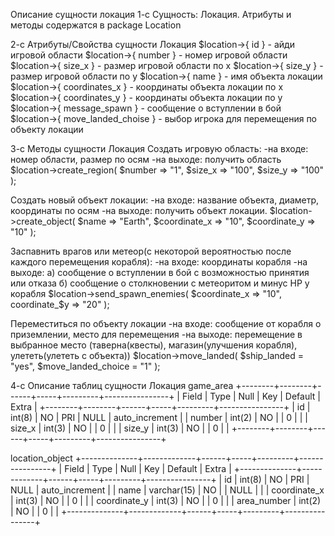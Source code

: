 Описание сущности локация
1-с Сущность: Локация. Атрибуты и методы содержатся в package Location

2-с Атрибуты/Свойства сущности Локация
$location->{ id } - айди игровой области
$location->{ number } - номер игровой области
$location->{ size_x } - размер игровой области по x
$location->{ size_y } - размер игровой области по y
$location->{ name } - имя объекта локации
$location->{ coordinates_x } - координаты объекта локации по x
$location->{ coordinates_y } - координаты объекта локации по y
$location->{ message_spawn } - сообщение о вступлении в бой
$location->{ move_landed_choise } - выбор игрока для перемещения по объекту локации

3-с Методы сущности Локация
Cоздать игровую область:
-на входе: номер области, размер по осям
-на выходе: получить область
$location->create_region( $number => "1", $size_x => "100", $size_y => "100" );

Cоздать новый объект локации:
-на входе: название объекта, диаметр, координаты по осям
-на выходе: получить объект локации.
$location->create_object( $name => "Earth", $coordinate_x => "10", $coordinate_y => "10" );

Заспавнить врагов или метеор(с некоторой вероятностью после каждого перемещения корабля):
-на входе: координаты корабля
-на выходе: 
 а) сообщение о вступлении в бой с возможностью принятия или отказа
 б) сообщение о столкновении с метеоритом и минус HP у корабля
$location->send_spawn_enemies( $coordinate_x => "10", coordinate_$y => "20" );

Переместиться по объекту локации
-на входе: сообщение от корабля о приземлении, место для перемещения
-на выходе: перемещение в выбранное место (таверна(квесты), магазин(улучшения корабля), улететь(улететь с объекта))
$location->move_landed( $ship_landed = "yes", $move_landed_choiсe = "1" );

4-с Описание таблиц сущности Локация
game_area
+--------+--------+------+-----+---------+----------------+
| Field  | Type   | Null | Key | Default | Extra          |
+--------+--------+------+-----+---------+----------------+
| id     | int(8) | NO   | PRI | NULL    | auto_increment |
| number | int(2) | NO   |     | 0       |                |
| size_x | int(3) | NO   |     | 0       |                |
| size_y | int(3) | NO   |     | 0       |                |
+--------+--------+------+-----+---------+----------------+

location_object
+--------------+-------------+------+-----+---------+----------------+
| Field        | Type        | Null | Key | Default | Extra          |
+--------------+-------------+------+-----+---------+----------------+
| id           | int(8)      | NO   | PRI | NULL    | auto_increment |
| name         | varchar(15) | NO   |     | NULL    |                |
| coordinate_x | int(3)      | NO   |     | 0       |                |
| coordinate_y | int(3)      | NO   |     | 0       |                |
| area_number  | int(2)      | NO   |     | 0       |                |
+--------------+-------------+------+-----+---------+----------------+
